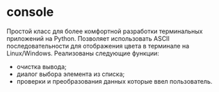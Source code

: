 # console

Простой класс для более комфортной разработки терминальных приложений на Python. Позволяет использовать ASCII последовательности для отображения цвета в терминале на Linux/Windows. Реализованы следующие функции:
- очистка вывода;
- диалог выбора элемента из списка;
- проверки и преобразования данных которые ввел пользователь.
